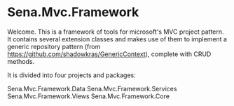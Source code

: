 # Sena.Mvc.Framework

Welcome. This is a framework of tools for microsoft's MVC project pattern. It contains several extension classes and makes use of them to implement a generic repository pattern (from https://github.com/shadowkras/GenericContext), complete with CRUD methods. 

It is divided into four projects and packages:

Sena.Mvc.Framework.Data
Sena.Mvc.Framework.Services
Sena.Mvc.Framework.Views
Sena.Mvc.Framework.Core

